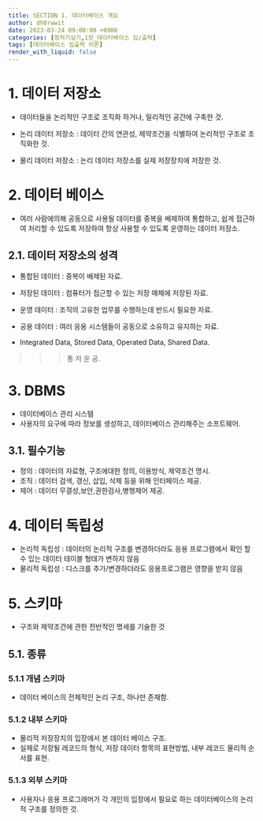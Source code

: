 ```yaml
---
title: SECTION 1. 데이터베이스 개요
author: dh0rwwit
date: 2023-03-24 09:00:00 +0900
categories: [정처기실기,1장_데이터베이스 입/출력]
tags: [데이터베이스 입출력 이론]
render_with_liquid: false
---
```


# 1. 데이터 저장소 
- 데이터들을 논리적인 구조로 조직화 하거나, 밀리적인 공간에 구축한 것. <br>

- 논리 데이터 저장소 : 데이터 간의 연관성, 제약조건을 식별하여 논리적인 구조로 조직화한 것. <br>
- 물리 데이터 저장소 : 논리 데이터 저장소를 실제 저장장치에 저장한 것. <br>

# 2. 데이터 베이스 
- 여러 사람에의해 공동으로 사용될 데이터를 중복을 배제하여 통합하고, 쉽게 접근하여 처리할 수 있도록 저장하여 항상 사용할 수 있도록 운영하는 데이터 저장소. <br>

## 2.1. 데이터 저장소의 성격   
- 통합된 데이터 : 중복이 배제된 자료. <br>
- 저장된 데이터 : 컴퓨터가 접근할 수 있는 저장 매체에 저장된 자료. <br>
- 운영 데이터 : 조직의 고유한 업무를 수행하는데 반드시 필요한 자료. <br>
- 공용 데이터 : 여러 응용 시스템들이 공동으로 소유하고 유지하는 자료. <br>

- Integrated Data, Stored Data, Operated Data, Shared Data. <br>
>   >   > 통 저 운 공. <br>

# 3. DBMS <br>
- 데이터베이스 관리 시스템 <br>
- 사용자의 요구에 따라 정보를 생성하고, 데이터베이스 관리해주는 소프트웨어. <br>

## 3.1. 필수기능 
- 정의 : 데이터의 자료형, 구조에대한 정의, 이용방식, 제약조건 명시. <br>
- 조직 : 데이터 검색, 갱신, 삽입, 삭제 등을 위해 인터페이스 제공. <br>
- 제어 : 데이터 무결성,보안,권한검사,병행제어 제공. <br>

# 4. 데이터 독립성 
- 논리적 독립성 : 데이터의 논리적 구조를 변경하더라도 응용 프로그램에서 확인 할 수 있는 데이터 테이블 형태가 변하지 않음 <br>
- 물리적 독립성 : 디스크를 추가/변경하더라도 응용프로그램은 영향을 받지 않음 <br>


# 5. 스키마  
- 구조와 제약조건에 관한 전반적인 명세를 기술한 것

## 5.1. 종류 
### 5.1.1 개념 스키마 
- 데이터 베이스의 전체적인 논리 구조, 하나만 존재함. 

### 5.1.2 내부 스키마 
- 물리적 저장장치의 입장에서 본 데이터 베이스 구조. <br>
- 실제로 저장될 레코드의 형식, 저장 데이터 항목의 표현방법, 내부 레코드 물리적 순서를 표현. 

### 5.1.3 외부 스키마 
- 사용자나 응용 프로그래머가 각 개인의 입장에서 필요로 하는 데이터베이스의 논리적 구조를 정의한 것. 




